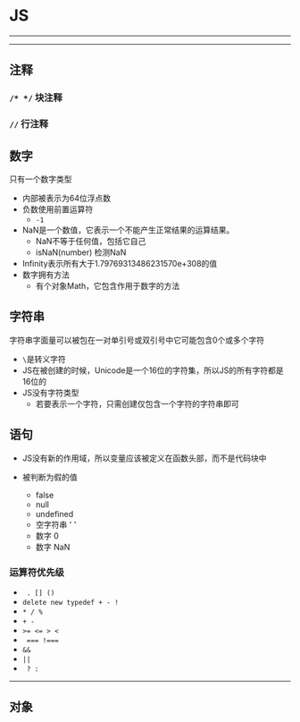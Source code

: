 # JS
---
---
## 注释
### `/* */` 块注释
### `//` 行注释

## 数字
只有一个数字类型
* 内部被表示为64位浮点数
* 负数使用前置运算符
  * `-1`
* NaN是一个数值，它表示一个不能产生正常结果的运算结果。
  * NaN不等于任何值，包括它自己
  * isNaN(number) 检测NaN
* Infinity表示所有大于1.79769313486231570e+308的值
* 数字拥有方法
  * 有个对象Math，它包含作用于数字的方法

## 字符串
字符串字面量可以被包在一对单引号或双引号中它可能包含0个或多个字符
* `\`是转义字符
* JS在被创建的时候，Unicode是一个16位的字符集，所以JS的所有字符都是16位的
* JS没有字符类型
  * 若要表示一个字符，只需创建仅包含一个字符的字符串即可

## 语句
* JS没有新的作用域，所以变量应该被定义在函数头部，而不是代码块中

* 被判断为假的值
  * false
  * null
  * undefined
  * 空字符串 ' '
  * 数字 0
  * 数字 NaN

### 运算符优先级
* ` . [] ()`
* `delete new typedef + - !`
* `* / %`
* `+ -`
* `>= <= > <`
* ` === !===`
* ` && `
* ` || `
* ` ? :`

---
## 对象
